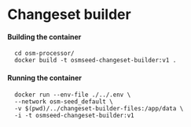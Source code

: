 # Changeset builder


#### Building the container


```
  cd osm-processor/
  docker build -t osmseed-changeset-builder:v1 .
```

#### Running the container

```
  docker run --env-file ./../.env \
  --network osm-seed_default \
  -v $(pwd)/../changeset-builder-files:/app/data \
  -i -t osmseed-changeset-builder:v1
```